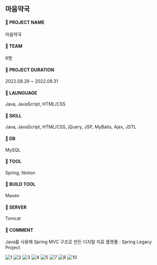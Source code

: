 ## 마음약국
#### 📌 PROJECT NAME <br>
마음약국 <br>
#### 📌 TEAM <br>
6명<br>
#### 📌 PROJECT DURATION <br>
2022.08.29 ~ 2022.08.31 <br>
#### 📌 LAUNGUAGE <br>
Java, JavaScript, HTML/CSS <br>
#### 📌 SKILL <br>
Java, JavaScript, HTML/CSS, jQuery, JSP, MyBatis, Ajax, JSTL<br>
#### 📌 DB <br>
MySQL<br>
#### 📌 TOOL <br>
Spring, Notion <br>
#### 📌 BUILD TOOL <br>
Maven <br>
#### 📌 SERVER <br>
Tomcat <br>
#### 📌 COMMENT <br>
Java를 사용해 Spring MVC 구조로 만든 디지털 치료 플랫폼 : Spring Legacy Project <br>

![1](https://user-images.githubusercontent.com/97905221/194129465-0b02af4f-2f3c-4375-9192-7f38de2f6c01.jpg)
![2](https://user-images.githubusercontent.com/97905221/194129484-6b113678-b100-488e-bf20-29e3436add3f.jpg)
![3](https://user-images.githubusercontent.com/97905221/194129493-921cd4be-c505-4330-89ea-26303ccdba9c.jpg)
![4](https://user-images.githubusercontent.com/97905221/194129498-f57f50d2-6b0e-4c12-8fea-c4e9edb47e32.jpg)
![5](https://user-images.githubusercontent.com/97905221/194129510-2a819a27-86c6-4339-bd5d-55347a3e75f9.jpg)
![7](https://user-images.githubusercontent.com/97905221/194129528-baf75e11-76d7-46a5-9e45-f45c9334474e.jpg)
![8](https://user-images.githubusercontent.com/97905221/194129533-25deb735-9719-4f15-97a4-f4f010aa4a30.jpg)
![10](https://user-images.githubusercontent.com/97905221/194135080-49f55405-2c3c-4fb8-91fa-47627ebbbb77.jpg)
